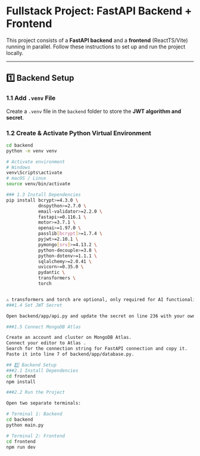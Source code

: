 # Fullstack Project: FastAPI Backend + Frontend

This project consists of a **FastAPI backend** and a **frontend** (ReactTS/Vite) running in parallel. Follow these instructions to set up and run the project locally.

---

## 1️⃣ Backend Setup

### 1.1 Add `.venv` File
Create a `.venv` file in the `backend` folder to store the **JWT algorithm and secret**.

### 1.2 Create & Activate Python Virtual Environment

```bash
cd backend
python -m venv venv

# Activate environment
# Windows
venv\Scripts\activate
# macOS / Linux
source venv/bin/activate

### 1.3 Install Dependencies
pip install bcrypt>=4.3.0 \
            dnspython>=2.7.0 \
            email-validator>=2.2.0 \
            fastapi>=0.116.1 \
            motor>=3.7.1 \
            openai>=1.97.0 \
            passlib[bcrypt]>=1.7.4 \
            pyjwt>=2.10.1 \
            pymongo[srv]>=4.13.2 \
            python-decouple>=3.8 \
            python-dotenv>=1.1.1 \
            sqlalchemy>=2.0.41 \
            uvicorn>=0.35.0 \
            pydantic \
            transformers \
            torch


⚠️ transformers and torch are optional, only required for AI functionality.
###1.4 Set JWT Secret

Open backend/app/api.py and update the secret on line 236 with your own secret key.

###1.5 Connect MongoDB Atlas

Create an account and cluster on MongoDB Atlas.
Connect your editor to Atlas .
Search for the connection string for FastAPI connection and copy it.
Paste it into line 7 of backend/app/database.py.

## 1️⃣ Backend Setup
###2.1 Install Dependencies
cd frontend
npm install

###2.2 Run the Project

Open two separate terminals:

# Terminal 1: Backend
cd backend
python main.py

# Terminal 2: Frontend
cd frontend
npm run dev
